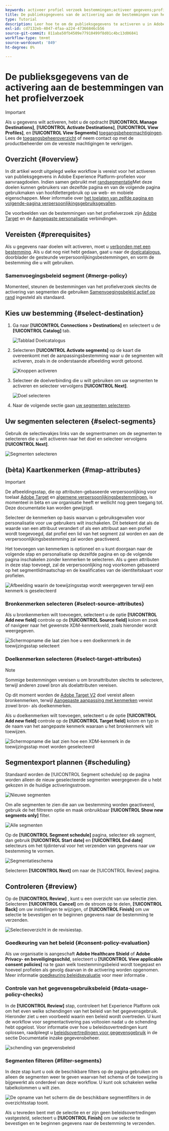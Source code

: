 ```yaml
---
keywords: activeer profiel verzoek bestemmingen;activeer gegevens;profiel verzoek bestemmingen
title: De publieksgegevens van de activering aan de bestemmingen van het profielverzoek
type: Tutorial
description: Leer hoe te om de publieksgegevens te activeren u in Adobe Experience Platform hebt door segmenten aan de bestemmingen van het profielverzoek in kaart te brengen.
exl-id: cd7132eb-4047-4faa-a224-47366846cb56
source-git-commit: 811aba50fb4509e77910499f8d01c4bc13d06841
workflow-type: tm+mt
source-wordcount: '849'
ht-degree: 0%

---
```


# De publieksgegevens van de activering aan de bestemmingen van het profielverzoek

>[!IMPORTANT]
> 
>Als u gegevens wilt activeren, hebt u de opdracht **[!UICONTROL Manage Destinations]**, **[!UICONTROL Activate Destinations]**, **[!UICONTROL View Profiles]**, en **[!UICONTROL View Segments]** [toegangsbeheermachtigingen](/help/access-control/home.md#permissions). Lees de [toegangsbeheeroverzicht](/help/access-control/ui/overview.md) of neem contact op met de productbeheerder om de vereiste machtigingen te verkrijgen.

## Overzicht {#overview}

In dit artikel wordt uitgelegd welke workflow is vereist voor het activeren van publieksgegevens in Adobe Experience Platform-profielen voor aanvraagdoelen. Indien samen gebruikt met [randsegmentatie](../../segmentation/ui/edge-segmentation.md)Met deze doelen kunnen gebruikers van dezelfde pagina en van de volgende pagina gebruikmaken van hoofdlettergebruik op uw web- en mobiele eigenschappen. Meer informatie over [het toelaten van zelfde pagina en volgende-pagina verpersoonlijkingsgebruiksgevallen](/help/destinations/ui/configure-personalization-destinations.md).

De voorbeelden van de bestemmingen van het profielverzoek zijn [Adobe Target](../../destinations/catalog/personalization/adobe-target-connection.md) en de [Aangepaste personalisatie](../../destinations/catalog/personalization/custom-personalization.md) verbindingen.

## Vereisten {#prerequisites}

Als u gegevens naar doelen wilt activeren, moet u [verbonden met een bestemming](./connect-destination.md). Als u dat nog niet hebt gedaan, gaat u naar de [doelcatalogus](../catalog/overview.md), doorblader de gesteunde verpersoonlijkingsbestemmingen, en vorm de bestemming die u wilt gebruiken.

### Samenvoegingsbeleid segment {#merge-policy}

Momenteel, steunen de bestemmingen van het profielverzoek slechts de activering van segmenten die gebruiken [Samenvoegingsbeleid actief op rand](../../segmentation/ui/segment-builder.md#merge-policies) ingesteld als standaard.

## Kies uw bestemming {#select-destination}

1. Ga naar **[!UICONTROL Connections > Destinations]** en selecteert u de **[!UICONTROL Catalog]** tab.

   ![Tabblad Doelcatalogus](../assets/ui/activate-segment-streaming-destinations/catalog-tab.png)

1. Selecteren **[!UICONTROL Activate segments]** op de kaart die overeenkomt met de aanpassingsbestemming waar u de segmenten wilt activeren, zoals in de onderstaande afbeelding wordt getoond.

   ![Knoppen activeren](../assets/ui/activate-profile-request-destinations/activate-segments-button.png)

1. Selecteer de doelverbinding die u wilt gebruiken om uw segmenten te activeren en selecteer vervolgens **[!UICONTROL Next]**.

   ![Doel selecteren](../assets/ui/activate-profile-request-destinations/select-destination.png)

1. Naar de volgende sectie gaan [uw segmenten selecteren](#select-segments).

## Uw segmenten selecteren {#select-segments}

Gebruik de selectievakjes links van de segmentnamen om de segmenten te selecteren die u wilt activeren naar het doel en selecteer vervolgens **[!UICONTROL Next]**.

![Segmenten selecteren](../assets/ui/activate-profile-request-destinations/select-segments.png)

## (bèta) Kaartkenmerken {#map-attributes}

>[!IMPORTANT]
>
>De afbeeldingsstap, die op attributen-gebaseerde verpersoonlijking voor toelaat [Adobe Target](/help/destinations/catalog/personalization/adobe-target-connection.md) en [algemene verpersoonlijkingsbestemmingen](/help/destinations/catalog/personalization/custom-personalization.md), is momenteel in bèta en uw organisatie heeft er wellicht nog geen toegang tot. Deze documentatie kan worden gewijzigd.

Selecteer de kenmerken op basis waarvan u gebruiksgevallen voor personalisatie voor uw gebruikers wilt inschakelen. Dit betekent dat als de waarde van een attribuut verandert of als een attribuut aan een profiel wordt toegevoegd, dat profiel een lid van het segment zal worden en aan de verpersoonlijkingsbestemming zal worden geactiveerd.

Het toevoegen van kenmerken is optioneel en u kunt doorgaan naar de volgende stap en personalisatie op dezelfde pagina en op de volgende pagina inschakelen zonder kenmerken te selecteren. Als u geen attributen in deze stap toevoegt, zal de verpersoonlijking nog voorkomen gebaseerd op het segmentlidmaatschap en de kwalificaties van de identiteitskaart voor profielen.

![Afbeelding waarin de toewijzingsstap wordt weergegeven terwijl een kenmerk is geselecteerd](../assets/ui/activate-profile-request-destinations/mapping-step.png)

### Bronkenmerken selecteren {#select-source-attributes}

Als u bronkenmerken wilt toevoegen, selecteert u de optie **[!UICONTROL Add new field]** controle op de **[!UICONTROL Source field]** kolom en zoek of navigeer naar het gewenste XDM-kenmerkveld, zoals hieronder wordt weergegeven.

![Schermopname die laat zien hoe u een doelkenmerk in de toewijzingsstap selecteert](../assets/ui/activate-profile-request-destinations/mapping-step-select-attribute.gif)

### Doelkenmerken selecteren {#select-target-attributes}

>[!NOTE]
>
>Sommige bestemmingen vereisen u om bronattributen slechts te selecteren, terwijl anderen zowel bron als doelattributen vereisen.
>
>Op dit moment worden de [Adobe Target V2](../catalog/personalization/adobe-target-connection.md) doel vereist alleen bronkenmerken, terwijl [Aangepaste aanpassing met kenmerken](../catalog/personalization/custom-personalization.md) vereist zowel bron- als doelkenmerken.

Als u doelkenmerken wilt toevoegen, selecteert u de optie **[!UICONTROL Add new field]** controle op de **[!UICONTROL Target field]** kolom en typ in de naam van het aangepaste kenmerk waaraan u het bronkenmerk wilt toewijzen.

![Schermopname die laat zien hoe een XDM-kenmerk in de toewijzingsstap moet worden geselecteerd](../assets/ui/activate-profile-request-destinations/mapping-step-select-target-attribute.gif)

## Segmentexport plannen {#scheduling}

Standaard worden de [!UICONTROL Segment schedule] op de pagina worden alleen de nieuw geselecteerde segmenten weergegeven die u hebt gekozen in de huidige activeringsstroom.

![Nieuwe segmenten](../assets/ui/activate-profile-request-destinations/new-segments.png)

Om alle segmenten te zien die aan uw bestemming worden geactiveerd, gebruik de het filtreren optie en maak onbruikbaar **[!UICONTROL Show new segments only]** filter.

![Alle segmenten](../assets/ui/activate-profile-request-destinations/all-segments.png)

Op de **[!UICONTROL Segment schedule]** pagina, selecteer elk segment, dan gebruik **[!UICONTROL Start date]** en **[!UICONTROL End date]** selecteurs om het tijdinterval voor het verzenden van gegevens naar uw bestemming te vormen.

![Segmentatieschema](../assets/ui/activate-profile-request-destinations/segment-schedule.png)

Selecteren **[!UICONTROL Next]** om naar de [!UICONTROL Review] pagina.

## Controleren {#review}

Op de **[!UICONTROL Review]** , kunt u een overzicht van uw selectie zien. Selecteren **[!UICONTROL Cancel]** om de stroom op te delen, **[!UICONTROL Back]** om uw instellingen te wijzigen, of **[!UICONTROL Finish]** om uw selectie te bevestigen en te beginnen gegevens naar de bestemming te verzenden.

![Selectieoverzicht in de revisiestap.](../assets/ui/activate-profile-request-destinations/review.png)

### Goedkeuring van het beleid {#consent-policy-evaluation}

Als uw organisatie is aangeschaft **Adobe Healthcare Shield** of **Adobe Privacy- en beveiligingsschild**, selecteert u **[!UICONTROL View applicable consent policies]** na te gaan welk toestemmingsbeleid wordt toegepast en hoeveel profielen als gevolg daarvan in de activering worden opgenomen. Meer informatie [goedkeuring beleidsevaluatie](/help/data-governance/enforcement/auto-enforcement.md#consent-policy-evaluation) voor meer informatie .

### Controle van het gegevensgebruiksbeleid {#data-usage-policy-checks}

In de **[!UICONTROL Review]** stap, controleert het Experience Platform ook om het even welke schendingen van het beleid van het gegevensgebruik. Hieronder ziet u een voorbeeld waarin een beleid wordt overtreden. U kunt de workflow voor segmentactivering pas voltooien nadat u de schending hebt opgelost. Voor informatie over hoe u beleidsovertredingen kunt oplossen, raadpleegt u [beleidsovertredingen voor gegevensgebruik](/help/data-governance/enforcement/auto-enforcement.md#data-usage-violation) in de sectie Documentatie inzake gegevensbeheer.

![schending van gegevensbeleid](../assets/common/data-policy-violation.png)

### Segmenten filteren {#filter-segments}

In deze stap kunt u ook de beschikbare filters op de pagina gebruiken om alleen de segmenten weer te geven waarvan het schema of de toewijzing is bijgewerkt als onderdeel van deze workflow. U kunt ook schakelen welke tabelkolommen u wilt zien.

![De opname van het scherm die de beschikbare segmentfilters in de overzichtsstap toont.](/help/destinations/assets/ui/activate-profile-request-destinations/filter-segments-review-step.gif)

Als u tevreden bent met de selectie en er zijn geen beleidsovertredingen vastgesteld, selecteert u **[!UICONTROL Finish]** om uw selectie te bevestigen en te beginnen gegevens naar de bestemming te verzenden.

<!--

Commenting out this part since destination monitoring is not available currently for the Adobe Target and Custom Personalization destinations.

## Verify segment activation {#verify}

Check the [destination monitoring documentation](../../dataflows/ui/monitor-destinations.md) for detailed information on how to monitor the flow of data to your destinations.

-->